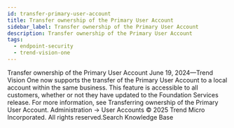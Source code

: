 ```yaml
---
id: transfer-primary-user-account
title: Transfer ownership of the Primary User Account
sidebar_label: Transfer ownership of the Primary User Account
description: Transfer ownership of the Primary User Account
tags:
  - endpoint-security
  - trend-vision-one
---
```


 Transfer ownership of the Primary User Account June 19, 2024—Trend Vision One now supports the transfer of the Primary User Account to a local account within the same business. This feature is accessible to all customers, whether or not they have updated to the Foundation Services release. For more information, see Transferring ownership of the Primary User Account. Administration → User Accounts © 2025 Trend Micro Incorporated. All rights reserved.Search Knowledge Base